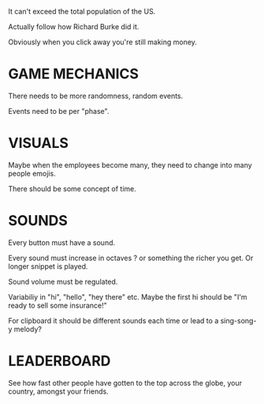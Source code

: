 It can't exceed the total population of the US.

Actually follow how Richard Burke did it.

Obviously when you click away you're still making money.

# GAME MECHANICS

There needs to be more randomness, random events.

Events need to be per "phase".

# VISUALS

Maybe when the employees become many, they need to change into many people emojis.

There should be some concept of time.


# SOUNDS

Every button must have a sound.

Every sound must increase in octaves ? or something the richer you get. Or longer snippet is played.

Sound volume must be regulated.

Variabiliy in "hi", "hello", "hey there" etc.
Maybe the first hi should be "I'm ready to sell some insurance!"

For clipboard it should be different sounds each time or lead to a sing-song-y melody?

# LEADERBOARD

See how fast other people have gotten to the top across the globe, your country, amongst your friends.

# 